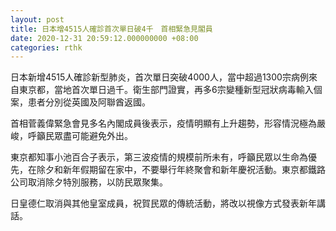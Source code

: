 ```yaml
---
layout: post
title: 日本增4515人確診首次單日破4千　首相緊急見閣員
date: 2020-12-31 20:59:12.000000000 +08:00
categories: rthk
---
```


日本新增4515人確診新型肺炎，首次單日突破4000人，當中超過1300宗病例來自東京都，當地首次單日過千。衛生部門證實，再多6宗變種新型冠狀病毒輸入個案，患者分別從英國及阿聯酋返國。

首相菅義偉緊急會見多名內閣成員後表示，疫情明顯有上升趨勢，形容情況極為嚴峻，呼籲民眾盡可能避免外出。

東京都知事小池百合子表示，第三波疫情的規模前所未有，呼籲民眾以生命為優先，在除夕和新年假期留在家中，不要舉行年終聚會和新年慶祝活動。東京都鐵路公司取消除夕特別服務，以防民眾聚集。

日皇德仁取消與其他皇室成員，祝賀民眾的傳統活動，將改以視像方式發表新年講話。

